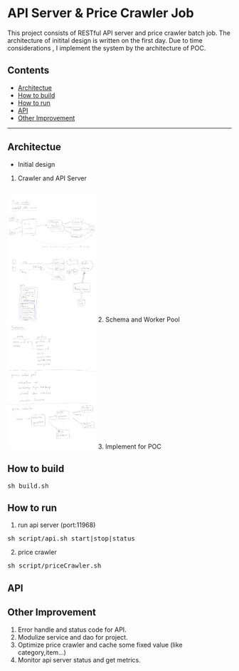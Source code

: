 # API Server & Price Crawler Job
This project consists of RESTful API server and price crawler batch job.
The architecture of initital design is written on the first day.
Due to time considerations , I implement the system by the architecture of POC.

## Contents
* [Architectue](#Architectue)
* [How to build](#how-to-build) 
* [How to run](#how-to-run)
* [API](#api)
* [Other Improvement](#other-improvement)
---
## Architectue

* Initial design
1. Crawler and API Server
<br/>
<img src="doc/crawler_and_api_server.png" alt="Crawler and API Server" width="200">
</img>
2. Schema and Worker Pool
<br/>
<img src="doc/schema_and_worker_pool.png" alt="Schema and Worker Pool" width="200">
</img>
3. Implement for POC

## How to build
<pre>sh build.sh</pre>
## How to run
1. run api server (port:11968)
<pre>
sh script/api.sh start|stop|status
</pre>
2. price crawler
<pre>
sh script/priceCrawler.sh
</pre>

## API

## Other Improvement
1. Error handle and status code for API.
2. Modulize service and dao for project.
3. Optimize price crawler and cache some fixed value (like category,item...)
4. Monitor api server status and get metrics.
